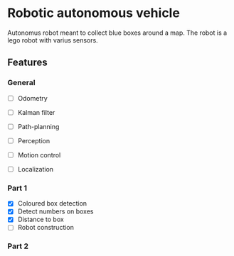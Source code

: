 # Robotic autonomous vehicle

Autonomus robot meant to collect blue boxes around a map. The robot is a lego robot with varius sensors.

## Features

### General 

- [ ]  Odometry
- [ ]  Kalman filter
- [ ]  Path-planning
- [ ]  Perception
- [ ]  Motion control
- [ ]  Localization


### Part 1

- [x]  Coloured box detection 
- [x]  Detect numbers on boxes
- [x]  Distance to box
- [ ]  Robot construction

### Part 2
